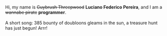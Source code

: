 Hi, my name is ~~Guybrush Threepwood~~ **Luciano Federico Pereira**, and I am a ~~wannabe pirate~~ **programmer**.<br><br>A short song: 385 bounty of doubloons gleams in the sun, a treasure hunt has just begun! Arrr!
